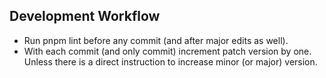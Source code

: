 ## Development Workflow

- Run pnpm lint before any commit (and after major edits as well).
- With each commit (and only commit) increment patch version by one. Unless there is a direct instruction to increase minor (or major) version.